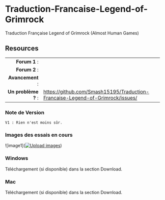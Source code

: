 Traduction-Francaise-Legend-of-Grimrock
=======================================

Traduction Française Legend of Grimrock  (Almost Human Games)

## Resources

|||
|-----------------------------------:|:--------------------------|
|              **Forum 1** : |  |
|          **Forum 2** : |  |
|                 **Avancement** : |  |
|        **Un problème ?** : | https://github.com/Smash15195/Traduction-Francaise-Legend-of-Grimrock/issues/ |


### Note de Version
```
V1 : Rien n'est moins sûr.
```

### Images des essais en cours
![image1](<a href="http://www.hostingpics.net/viewer.php?id=2300272012071400005.jpg"><img src="http://img4.hostingpics.net/thumbs/mini_2300272012071400005.jpg" alt="Upload images" /></a>)

### Windows

Téléchargement (si disponible) dans la section Download.

### Mac

Téléchargement (si disponible) dans la section Download.